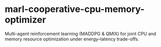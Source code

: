 # marl-cooperative-cpu-memory-optimizer
Multi-agent reinforcement learning (MADDPG &amp; QMIX) for joint CPU and memory resource optimization under energy–latency trade-offs.
